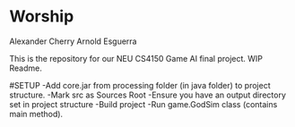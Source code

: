 # Worship

Alexander Cherry
Arnold Esguerra

This is the repository for our NEU CS4150 Game AI final project.
WIP Readme.

#SETUP
-Add core.jar from processing folder (in java folder) to project structure.
-Mark src as Sources Root
-Ensure you have an output directory set in project structure
-Build project
-Run game.GodSim class (contains main method).
